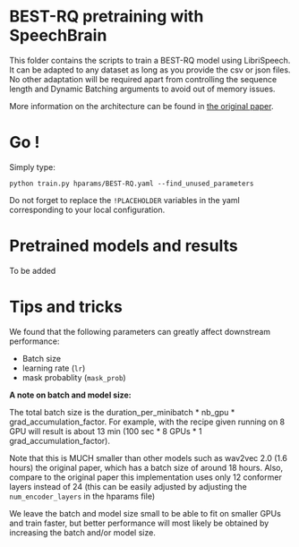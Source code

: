# BEST-RQ pretraining with SpeechBrain

This folder contains the scripts to train a BEST-RQ model using LibriSpeech. It can be adapted to any dataset as long as you provide the csv or json files. No other adaptation will be required apart from controlling the sequence length and Dynamic Batching arguments to avoid out of memory issues. 

More information on the architecture can be found in [the original paper](https://arxiv.org/pdf/2202.01855.).

# Go !
Simply type:
```shell
python train.py hparams/BEST-RQ.yaml --find_unused_parameters
```

Do not forget to replace the `!PLACEHOLDER` variables in the yaml corresponding to your local configuration.

# Pretrained models and results

 To be added

# Tips and tricks
We found that the following parameters can greatly affect downstream performance:
- Batch size 
- learning rate (`lr`) 
- mask probablity (`mask_prob`) 

**A note on batch and model size:**

The total batch size is the duration_per_minibatch * nb_gpu * grad_accumulation_factor. 
For example, with the recipe given running on 8 GPU will result is about 13 min (100 sec * 8 GPUs * 1 grad_accumulation_factor).

Note that this is MUCH smaller than other models such as wav2vec 2.0 (1.6 hours) the original paper, which has a batch size of around 18 hours. Also, compare to the original paper this implementation uses only 12 conformer layers instead of 24 (this can be easily adjusted by adjusting the `num_encoder_layers` in the hparams file)

We leave the batch and model size small to be able to fit on smaller GPUs and train faster, but better performance will most likely be obtained by increasing the batch and/or model size. 